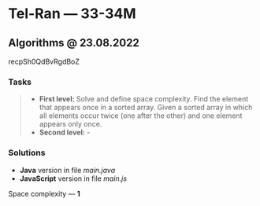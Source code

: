 # Tel-Ran — 33-34M

## Algorithms @ 23.08.2022
recpSh0QdBvRgdBoZ

### Tasks
> - **First level:** Solve and define space complexity.
Find the element that appears once in a sorted array.
Given a sorted array in which all elements occur twice (one after the other) and one element appears only once.
> - **Second level:** -

### Solutions
- **Java** version in file *main.java*
- **JavaScript** version in file *main.js*

Space complexity — **1**
